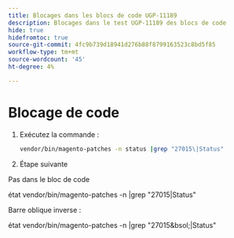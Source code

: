 ```yaml
---
title: Blocages dans les blocs de code UGP-11189
description: Blocages dans le test UGP-11189 des blocs de code
hide: true
hidefromtoc: true
source-git-commit: 4fc9b739d18941d276b88f8799163523c8bd5f85
workflow-type: tm+mt
source-wordcount: '45'
ht-degree: 4%

---
```


# Blocage de code

1. Exécutez la commande :

   ```bash
   vendor/bin/magento-patches -n status |grep "27015\|Status"
   ```

1. Étape suivante

Pas dans le bloc de code

état vendor/bin/magento-patches -n |grep &quot;27015\|Status&quot;

Barre oblique inverse :

état vendor/bin/magento-patches -n |grep &quot;27015&amp;bsol;|Status&quot;
